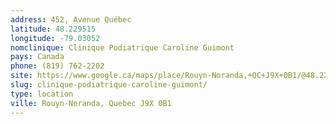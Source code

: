 ```yaml
---
address: 452, Avenue Québec
latitude: 48.229515
longitude: -79.03052
nomclinique: Clinique Podiatrique Caroline Guimont
pays: Canada
phone: (819) 762-2202
site: https://www.google.ca/maps/place/Rouyn-Noranda,+QC+J9X+0B1/@48.2283312,-79.0288411,17z/data=!3m1!4b1!4m2!3m1!1s0x4d2133a19599399f:0xa298f6e81a6c60be
slug: clinique-podiatrique-caroline-guimont/
type: location
ville: Rouyn-Noranda, Quebec J9X 0B1
---
```


